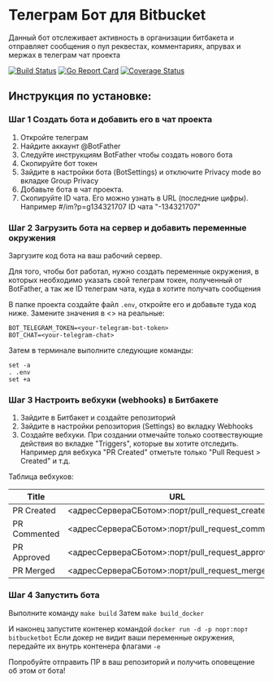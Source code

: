# Телеграм Бот для Bitbucket 

Данный бот отслеживает активность в организации битбакета и отправляет сообщения о пул реквестах, комментариях, апрувах и мержах в телеграм чат проекта 

[![Build Status](https://travis-ci.org/anatoliyfedorenko/bitbucketbot.svg?branch=master)](https://travis-ci.org/anatoliyfedorenko/bitbucketbot) [![Go Report Card](https://goreportcard.com/badge/github.com/anatoliyfedorenko/bitbucketbot)](https://goreportcard.com/report/github.com/anatoliyfedorenko/bitbucketbot) [![Coverage Status](https://coveralls.io/repos/github/anatoliyfedorenko/bitbucketbot/badge.svg)](https://coveralls.io/github/anatoliyfedorenko/bitbucketbot)

## Инструкция по установке:

### Шаг 1 Создать бота и добавить его в чат проекта

1. Откройте телеграм
2. Найдите аккаунт @BotFather
3. Следуйте инструкциям BotFather чтобы создать нового бота
4. Скопируйте бот токен 
5. Зайдите в настройки бота (BotSettings) и отключите Privacy mode во вкладке Group Privacy
6. Добавьте бота в чат проекта. 
7. Скопируйте ID чата. Его можно узнать в URL (последние цифры). 
Например #/im?p=g134321707 ID чата "-134321707"

### Шаг 2 Загрузить бота на сервер и добавить переменные окружения

Заргузите код бота на ваш рабочий сервер. 

Для того, чтобы бот работал, нужно создать переменные окружения, в которых необходимо указать свой телеграм токен, полученный от BotFather, а так же ID телеграм чата, куда в хотите получать сообщения

В папке проекта создайте файл ```.env```, откройте его и добавьте туда код ниже. Замените значения в <> на реальные: 
```
BOT_TELEGRAM_TOKEN=<your-telegram-bot-token>
BOT_CHAT=<your-telegram-chat>
```
Затем в терминале выполните следующие команды: 
```
set -a 
. .env
set +a
```

### Шаг 3 Настроить вебхуки (webhooks) в Битбакете
1. Зайдите в Битбакет и создайте репозиторий
2. Зайдите в настройки репозитория (Settings) во вкладку Webhooks
3. Создайте вебхуки. При создании отмечайте только соотвествующие действия во вкладке "Triggers", которые вы хотите отследить. Например для вебхука "PR Created" отметьте только "Pull Request > Created" и т.д.

Таблица вебхуков: 

| Title | URL | 
| --- | --- |
| PR Created | <адресСервераСБотом>:порт/pull_request_created | 
| PR Commented | <адресСервераСБотом>:порт/pull_request_commented |
| PR Approved | <адресСервераСБотом>:порт/pull_request_approved | 
| PR Merged | <адресСервераСБотом>:порт/pull_request_merged | 

### Шаг 4 Запустить бота 

Выполните команду ```make build``` 
Затем ```make build_docker```

И наконец запустите контенер командой ```docker run -d -p порт:порт bitbucketbot```
Если докер не видит ваши переменные окружения, передайте их внутрь контенера флагами ```-e```

Попробуйте отправить ПР в ваш репозиторий и получить оповещение об этом от бота! 